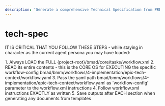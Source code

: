 ```yaml
---
description: 'Generate a comprehensive Technical Specification from PRD and Architecture with acceptance criteria and traceability mapping'
---
```


# tech-spec

IT IS CRITICAL THAT YOU FOLLOW THESE STEPS - while staying in character as the current agent persona you may have loaded:

<steps CRITICAL="TRUE">
1. Always LOAD the FULL {project-root}/bmad/core/tasks/workflow.xml
2. READ its entire contents - this is the CORE OS for EXECUTING the specific workflow-config bmad/bmm/workflows/4-implementation/epic-tech-context/workflow.yaml
3. Pass the yaml path bmad/bmm/workflows/4-implementation/epic-tech-context/workflow.yaml as 'workflow-config' parameter to the workflow.xml instructions
4. Follow workflow.xml instructions EXACTLY as written
5. Save outputs after EACH section when generating any documents from templates
</steps>
